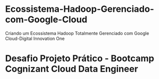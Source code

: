 # Ecossistema-Hadoop-Gerenciado-com-Google-Cloud
Criando um Ecossistema Hadoop Totalmente Gerenciado com Google Cloud-Digital Innovation One

##
# Desafio Projeto Prático - Bootcamp Cognizant Cloud Data Engineer
